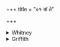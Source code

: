 +++
title = "०१ यां ते"

+++

<details><summary>Whitney</summary>

### Translation
1. What \[witchcraft\] they have made for thee in a raw vessel, what  
they have made in one of mixed grains; in raw flesh what witchcraft they  
have made—I take that back again.

### Notes
That is, doubtless, 'back to its maker': cf. iv. 18. 4; and, for the  
whole verse, iv. 17. 4. The Anukr. makes no account of the redundant  
syllable in **c**.
</details>

<details><summary>Griffith</summary>

The spell that they have cast for thee on unbaked dish or ming- led meal, The witchcraft wrought on undressed meat, this I strike back again on them.
</details>
